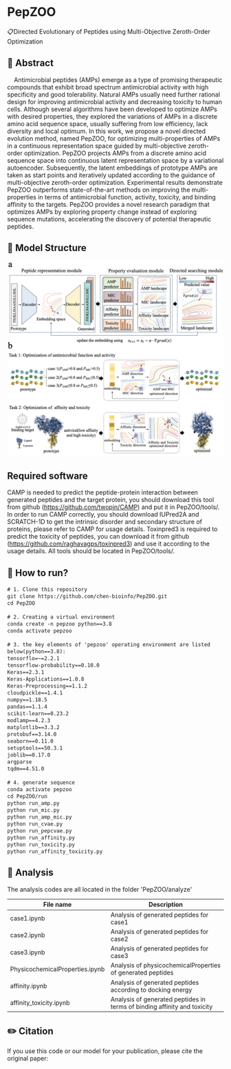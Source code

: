 # PepZOO
📋Directed Evolutionary of Peptides using Multi-Objective Zeroth-Order Optimization

## 📘 Abstract
&nbsp;&nbsp;&nbsp;&nbsp;Antimicrobial peptides (AMPs) emerge as a type of promising therapeutic compounds that exhibit broad spectrum antimicrobial activity with high specificity and good tolerability. Natural AMPs usually need further rational design for improving antimicrobial activity and decreasing toxicity to human cells. Although several algorithms have been developed to optimize AMPs with desired properties, they explored the variations of AMPs in a discrete amino acid sequence space, usually suffering from low efficiency, lack diversity and local optimum. In this work, we propose a novel directed evolution method, named PepZOO, for optimizing multi-properties of AMPs in a continuous representation space guided by multi-objective zeroth-order optimization. PepZOO projects AMPs from a discrete amino acid sequence space into continuous latent representation space by a variational autoencoder. Subsequently, the latent embeddings of prototype AMPs are taken as start points and iteratively updated according to the guidance of multi-objective zeroth-order optimization. Experimental results demonstrate PepZOO outperforms state-of-the-art methods on improving the multi-properties in terms of antimicrobial function, activity, toxicity, and binding affinity to the targets. PepZOO provides a novel research paradigm that optimizes AMPs by exploring property change instead of exploring sequence mutations, accelerating the discovery of potential therapeutic peptides.

## 🧬 Model Structure
<div align=center><img src=img/framework.png></div>

## Required software
CAMP is needed to predict the peptide-protein interaction between generated peptides and the target protein, you should download this tool from github (https://github.com/twopin/CAMP) and put it in PepZOO/tools/. In order to run CAMP correctly, you should download IUPred2A and SCRATCH-1D to get the intrinsic disorder and secondary structure of proteins, please refer to CAMP for usage details. Toxinpred3 is required to predict the toxicity of peptides, you can download it from github (https://github.com/raghavagps/toxinpred3) and use it according to the usage details. All tools should be located in PepZOO/tools/.

## 🚀 How to run?
```
# 1. Clone this repository
git clone https://github.com/chen-bioinfo/PepZOO.git
cd PepZOO

# 2. Creating a virtual environment
conda create -n pepzoo python==3.8
conda activate pepzoo

# 3. the key elements of 'pepzoo' operating environment are listed below(python==3.8):
tensorflo=~=2.2.1
tensorflow-probability==0.10.0
Keras==2.3.1
Keras-Applications==1.0.8
Keras-Preprocessing==1.1.2
cloudpickle==1.4.1
numpy==1.18.5
pandas==1.1.4
scikit-learn==0.23.2
modlamp==4.2.3
matplotlib==3.3.2
protobuf==3.14.0
seaborn==0.11.0
setuptools==50.3.1
joblib==0.17.0
argparse
tqdm==4.51.0

# 4. generate sequence
conda activate pepzoo
cd PepZOO/run
python run_amp.py 
python run_mic.py
python run_amp_mic.py
python run_cvae.py
python run_pepcvae.py
python run_affinity.py
python run_toxicity.py
python run_affinity_toxicity.py
```

## 🧐 Analysis
The analysis codes are all located in the folder 'PepZOO/analyze'

| File name | Description |
| ----------- | ----------- |
| case1.ipynb     | Analysis of generated peptides for case1       |
| case2.ipynb     | Analysis of generated peptides for case2       |
| case3.ipynb     | Analysis of generated peptides for case3       |
| PhysicochemicalProperties.ipynb  | Analysis of physicochemicalProperties of generated peptides  |
| affinity.ipynb   | Analysis of generated peptides according to docking energy   |
| affinity_toxicity.ipynb  | Analysis of generated peptides in terms of binding affinity and toxicity  |


## ✏️ Citation
If you use this code or our model for your publication, please cite the original paper:
